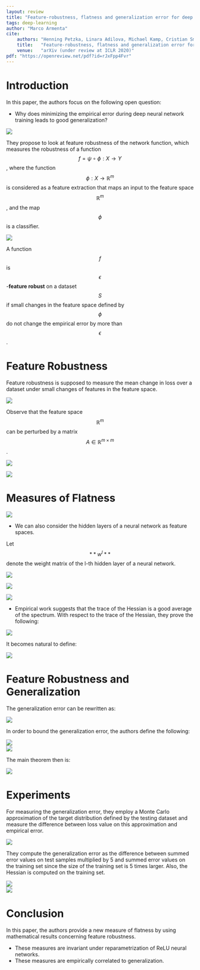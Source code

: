```yaml
---
layout: review
title: "Feature-robustness, flatness and generalization error for deep neural networks"
tags: deep-learning
author: "Marco Armenta"
cite:
    authors: "Henning Petzka, Linara Adilova, Michael Kamp, Cristian Sminchisescu"
    title:   "Feature-robustness, flatness and generalization error for deep neural networks"
    venue:   "arXiv (under review at ICLR 2020)"
pdf: "https://openreview.net/pdf?id=rJxFpp4Fvr"
---
```


# Introduction

In this paper, the authors focus on the following open question:

* Why does minimizing the empirical error during deep neural network training leads to good generalization?

![](/article/images/feature_robustness/sc1.jpg)   

They propose to look at feature robustness of the network function, which measures the robustness of a function $$f= \psi \circ \phi : X \to Y$$, where the function $$\phi : X \to \mathbb{R}^m $$ is considered as a feature extraction that maps an input to the feature space $$\mathbb{R}^m$$, and the map $$\phi$$ is a classifier.

![](/article/images/feature_robustness/sc2.jpg)   

A function $$f$$ is $$\epsilon$$-**feature robust** on a dataset $$S$$ if small changes in the feature space defined by $$\phi$$ do not change the empirical error by more than $$\epsilon$$.

# Feature Robustness

Feature robustness is supposed to measure the mean change in loss over a dataset under small changes of features in the feature space.

![](/article/images/feature_robustness/sc3.jpg)   

Observe that the feature space $$\mathbb{R}^m$$ can be perturbed by a matrix $$A \in \mathbb{R}^{m \times m}$$.

![](/article/images/feature_robustness/sc4.jpg)   

![](/article/images/feature_robustness/sc5.jpg)   

# Measures of Flatness

![](/article/images/feature_robustness/sc6.jpg)   

* We can also consider the hidden layers of a neural network as feature spaces. 

Let $$**w^l**$$ denote the weight matrix of the l-th hidden layer of a neural network.

![](/article/images/feature_robustness/sc7.jpg)   

![](/article/images/feature_robustness/sc8.jpg)   

![](/article/images/feature_robustness/sc9.jpg)   

* Empirical work suggests that the trace of the Hessian is a good average of the spectrum. With respect to the trace of the Hessian, they prove the following:

![](/article/images/feature_robustness/sc10.jpg)   

It becomes natural to define:

![](/article/images/feature_robustness/sc11.jpg)   

# Feature Robustness and Generalization

The generalization error can be rewritten as:

![](/article/images/feature_robustness/sc12.jpg)   

In order to bound the generalization error, the authors define the following:

![](/article/images/feature_robustness/sc13.jpg)   
![](/article/images/feature_robustness/sc14.jpg)   

The main theorem then is:

![](/article/images/feature_robustness/sc15.jpg)   

# Experiments

For measuring the generalization error, they employ a Monte Carlo approximation of the target distribution defined by the testing dataset and measure the difference between loss value on this approximation and empirical error.

![](/article/images/feature_robustness/sc16.jpg)   

They compute the generalization error as the difference between summed error values on test samples multiplied by 5 and summed error values on the training set since the size of the training set is 5 times larger. Also, the Hessian is computed on the training set.

![](/article/images/feature_robustness/sc17.jpg)   
![](/article/images/feature_robustness/sc18.jpg)   

# Conclusion

In this paper, the authors provide a new measure of flatness by using mathematical results concerning feature robustness. 

* These measures are invariant under reparametrization of ReLU neural networks. 
* These measures are empirically correlated to generalization.
